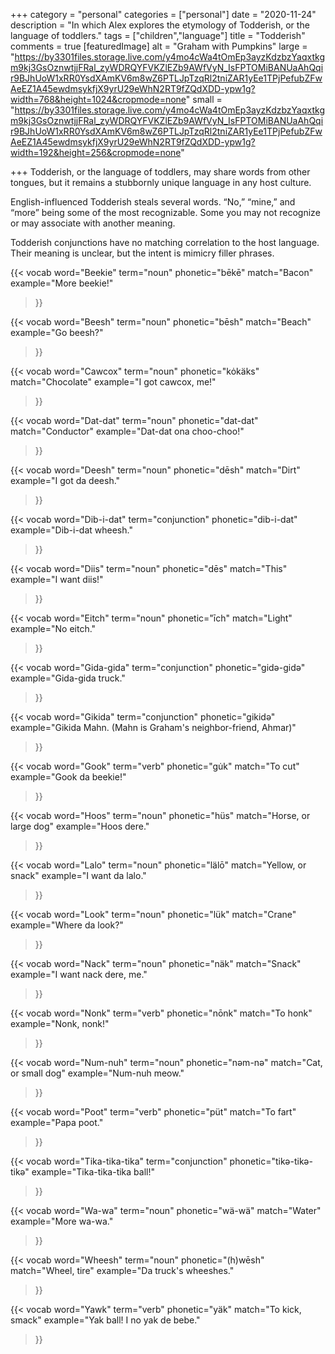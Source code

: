 +++
category = "personal"
categories = ["personal"]
date = "2020-11-24"
description = "In which Alex explores the etymology of Todderish, or the language of toddlers."
tags = ["children","language"]
title = "Todderish"
comments = true
[featuredImage]
  alt = "Graham with Pumpkins"
  large = "https://by3301files.storage.live.com/y4mo4cWa4tOmEp3ayzKdzbzYaqxtkgm9kj3GsOznwtjjFRal_zyWDRQYFVKZlEZb9AWfVyN_IsFPTOMiBANUaAhQqir9BJhUoW1xRR0YsdXAmKV6m8wZ6PTLJpTzqRl2tniZAR1yEe1TPjPefubZFwAeEZ1A45ewdmsykfjX9yrU29eWhN2RT9fZQdXDD-ypw1g?width=768&height=1024&cropmode=none"
  small = "https://by3301files.storage.live.com/y4mo4cWa4tOmEp3ayzKdzbzYaqxtkgm9kj3GsOznwtjjFRal_zyWDRQYFVKZlEZb9AWfVyN_IsFPTOMiBANUaAhQqir9BJhUoW1xRR0YsdXAmKV6m8wZ6PTLJpTzqRl2tniZAR1yEe1TPjPefubZFwAeEZ1A45ewdmsykfjX9yrU29eWhN2RT9fZQdXDD-ypw1g?width=192&height=256&cropmode=none"

+++
Todderish, or the language of toddlers, may share words from other tongues, but it remains a stubbornly unique language in any host culture.

English-influenced Todderish steals several words. “No,” “mine,” and “more” being some of the most recognizable. Some you may not recognize or may associate with another meaning.

Todderish conjunctions have no matching correlation to the host language. Their meaning is unclear, but the intent is mimicry filler phrases.

{{< vocab
  word="Beekie"
  term="noun"
  phonetic="bēkē"
  match="Bacon"
  example="More beekie!"
>}}

{{< vocab
  word="Beesh"
  term="noun"
  phonetic="bēsh"
  match="Beach"
  example="Go beesh?"
>}}

{{< vocab
  word="Cawcox"
  term="noun"
  phonetic="kȯkäks"
  match="Chocolate"
  example="I got cawcox, me!"
>}}

{{< vocab
  word="Dat-dat"
  term="noun"
  phonetic="dat-dat"
  match="Conductor"
  example="Dat-dat ona choo-choo!"
>}}

{{< vocab
  word="Deesh"
  term="noun"
  phonetic="dēsh"
  match="Dirt"
  example="I got da deesh."
>}}

{{< vocab
  word="Dib-i-dat"
  term="conjunction"
  phonetic="dib-i-dat"
  example="Dib-i-dat wheesh."
>}}

{{< vocab
  word="Diis"
  term="noun"
  phonetic="dēs"
  match="This"
  example="I want diis!"
>}}

{{< vocab
  word="Eitch"
  term="noun"
  phonetic="īch"
  match="Light"
  example="No eitch."
>}}

{{< vocab
  word="Gida-gida"
  term="conjunction"
  phonetic="gidə-gidə"
  example="Gida-gida truck."
>}}

{{< vocab
  word="Gikida"
  term="conjunction"
  phonetic="gikidə"
  example="Gikida Mahn. (Mahn is Graham's neighbor-friend, Ahmar)"
>}}

{{< vocab
  word="Gook"
  term="verb"
  phonetic="gu̇k"
  match="To cut"
  example="Gook da beekie!"
>}}

{{< vocab
  word="Hoos"
  term="noun"
  phonetic="hüs"
  match="Horse, or large dog"
  example="Hoos dere."
>}}

{{< vocab
  word="Lalo"
  term="noun"
  phonetic="lälō"
  match="Yellow, or snack"
  example="I want da lalo."
>}}

{{< vocab
  word="Look"
  term="noun"
  phonetic="lük"
  match="Crane"
  example="Where da look?"
>}}

{{< vocab
  word="Nack"
  term="noun"
  phonetic="näk"
  match="Snack"
  example="I want nack dere, me."
>}}

{{< vocab
  word="Nonk"
  term="verb"
  phonetic="nōnk"
  match="To honk"
  example="Nonk, nonk!"
>}}

{{< vocab
  word="Num-nuh"
  term="noun"
  phonetic="nəm-nə"
  match="Cat, or small dog"
  example="Num-nuh meow."
>}}

{{< vocab
  word="Poot"
  term="verb"
  phonetic="püt"
  match="To fart"
  example="Papa poot."
>}}

{{< vocab
  word="Tika-tika-tika"
  term="conjunction"
  phonetic="tikə-tikə-tikə"
  example="Tika-tika-tika ball!"
>}}

{{< vocab
  word="Wa-wa"
  term="noun"
  phonetic="wä-wä"
  match="Water"
  example="More wa-wa."
>}}

{{< vocab
  word="Wheesh"
  term="noun"
  phonetic="(h)wēsh"
  match="Wheel, tire"
  example="Da truck's wheeshes."
>}}

{{< vocab
  word="Yawk"
  term="verb"
  phonetic="yäk"
  match="To kick, smack"
  example="Yak ball! I no yak de bebe."
>}}

